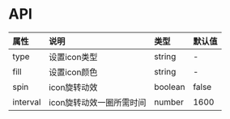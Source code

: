 # API

|  属性   | 说明  |  类型   | 默认值  |
|  :----  | :----  |  :----  | :----  |
| type  | 设置icon类型 | string | - |
| fill  | 设置icon颜色 | string  | - |
| spin  | icon旋转动效 | boolean  | false |
| interval  | icon旋转动效一圈所需时间 | number  | 1600 |
